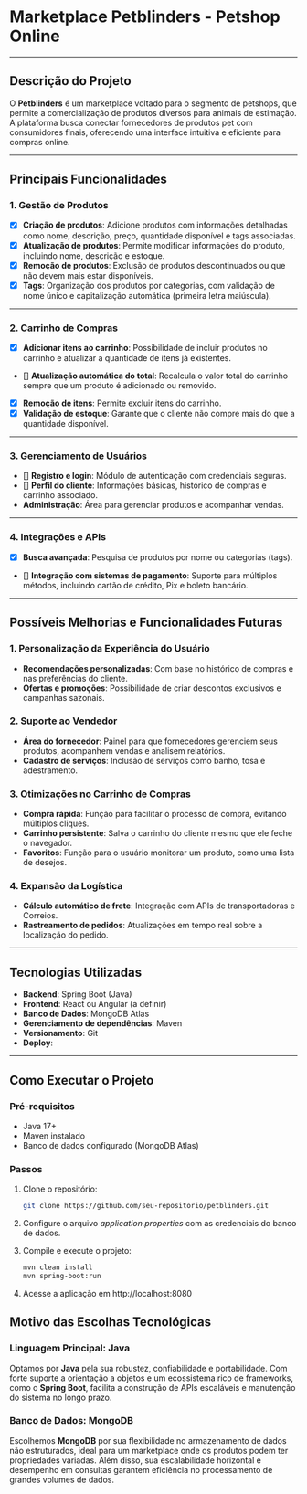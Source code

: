 # Marketplace Petblinders - Petshop Online

---

## **Descrição do Projeto**
O **Petblinders** é um marketplace voltado para o segmento de petshops, que permite a comercialização de produtos diversos para animais de estimação. A plataforma busca conectar fornecedores de produtos pet com consumidores finais, oferecendo uma interface intuitiva e eficiente para compras online.

---

## **Principais Funcionalidades**

### **1. Gestão de Produtos**
- [X] **Criação de produtos**: Adicione produtos com informações detalhadas como nome, descrição, preço, quantidade disponível e tags associadas.
- [X] **Atualização de produtos**: Permite modificar informações do produto, incluindo nome, descrição e estoque.
- [X] **Remoção de produtos**: Exclusão de produtos descontinuados ou que não devem mais estar disponíveis.
- [X] **Tags**: Organização dos produtos por categorias, com validação de nome único e capitalização automática (primeira letra maiúscula).

---

### **2. Carrinho de Compras**
- [X] **Adicionar itens ao carrinho**: Possibilidade de incluir produtos no carrinho e atualizar a quantidade de itens já existentes.
- [] **Atualização automática do total**: Recalcula o valor total do carrinho sempre que um produto é adicionado ou removido.
- [X] **Remoção de itens**: Permite excluir itens do carrinho.
- [X] **Validação de estoque**: Garante que o cliente não compre mais do que a quantidade disponível.

---

### **3. Gerenciamento de Usuários**
- [] **Registro e login**: Módulo de autenticação com credenciais seguras.
- [] **Perfil do cliente**: Informações básicas, histórico de compras e carrinho associado.
- **Administração**: Área para gerenciar produtos e acompanhar vendas.

---

### **4. Integrações e APIs**
- [X] **Busca avançada**: Pesquisa de produtos por nome ou categorias (tags).
- []  **Integração com sistemas de pagamento**: Suporte para múltiplos métodos, incluindo cartão de crédito, Pix e boleto bancário.

---

## **Possíveis Melhorias e Funcionalidades Futuras**

### **1. Personalização da Experiência do Usuário**
- **Recomendações personalizadas**: Com base no histórico de compras e nas preferências do cliente.
- **Ofertas e promoções**: Possibilidade de criar descontos exclusivos e campanhas sazonais.

### **2. Suporte ao Vendedor**
- **Área do fornecedor**: Painel para que fornecedores gerenciem seus produtos, acompanhem vendas e analisem relatórios.
- **Cadastro de serviços**: Inclusão de serviços como banho, tosa e adestramento.

### **3. Otimizações no Carrinho de Compras**
- **Compra rápida**: Função para facilitar o processo de compra, evitando múltiplos cliques.
- **Carrinho persistente**: Salva o carrinho do cliente mesmo que ele feche o navegador.
- **Favoritos**: Função para o usuário monitorar um produto, como uma lista de desejos.

### **4. Expansão da Logística**
- **Cálculo automático de frete**: Integração com APIs de transportadoras e Correios.
- **Rastreamento de pedidos**: Atualizações em tempo real sobre a localização do pedido.

---

## **Tecnologias Utilizadas**
- **Backend**: Spring Boot (Java)
- **Frontend**: React ou Angular (a definir)
- **Banco de Dados**: MongoDB Atlas
- **Gerenciamento de dependências**: Maven
- **Versionamento**: Git
- **Deploy**: 

---

## **Como Executar o Projeto**

### **Pré-requisitos**
- Java 17+
- Maven instalado
- Banco de dados configurado (MongoDB Atlas)

### **Passos**
1. Clone o repositório:
   ```bash
   git clone https://github.com/seu-repositorio/petblinders.git

2. Configure o arquivo *application.properties* com as credenciais do banco de dados.

3. Compile e execute o projeto:
   ```bash
   mvn clean install
   mvn spring-boot:run

4. Acesse a aplicação em http://localhost:8080

## Motivo das Escolhas Tecnológicas

### Linguagem Principal: Java
Optamos por **Java** pela sua robustez, confiabilidade e portabilidade. Com forte suporte a orientação a objetos e um ecossistema rico de frameworks, como o **Spring Boot**, facilita a construção de APIs escaláveis e manutenção do sistema no longo prazo.

### Banco de Dados: MongoDB
Escolhemos **MongoDB** por sua flexibilidade no armazenamento de dados não estruturados, ideal para um marketplace onde os produtos podem ter propriedades variadas. Além disso, sua escalabilidade horizontal e desempenho em consultas garantem eficiência no processamento de grandes volumes de dados.